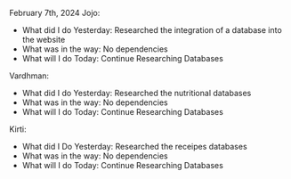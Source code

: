 February 7th, 2024
Jojo:

- What did I do Yesterday: Researched the integration of a database into the website
- What was in the way: No dependencies
- What will I do Today: Continue Researching Databases

Vardhman:

- What did I do Yesterday: Researched the nutritional databases
- What was in the way: No dependencies
- What will I do Today: Continue Researching Databases

Kirti:

- What did I Do Yesterday: Researched the receipes databases
- What was in the way: No dependencies
- What will I do Today: Continue Researching Databases
